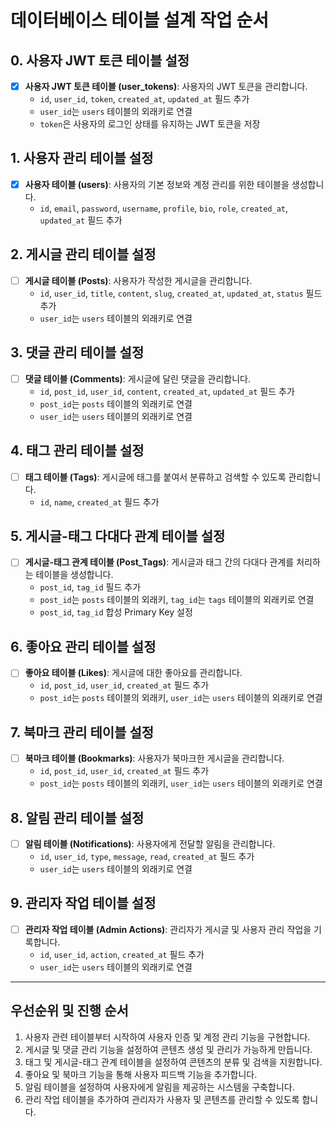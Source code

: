 # 데이터베이스 테이블 설계 작업 순서

## 0. 사용자 JWT 토큰 테이블 설정
- [x] **사용자 JWT 토큰 테이블 (user_tokens)**: 사용자의 JWT 토큰을 관리합니다.
  - `id`, `user_id`, `token`, `created_at`, `updated_at` 필드 추가
  - `user_id`는 `users` 테이블의 외래키로 연결
  - `token`은 사용자의 로그인 상태를 유지하는 JWT 토큰을 저장

## 1. 사용자 관리 테이블 설정

- [x] **사용자 테이블 (users)**: 사용자의 기본 정보와 계정 관리를 위한 테이블을 생성합니다.
  - `id`, `email`, `password`, `username`, `profile`, `bio`, `role`, `created_at`, `updated_at` 필드 추가

## 2. 게시글 관리 테이블 설정

- [ ] **게시글 테이블 (Posts)**: 사용자가 작성한 게시글을 관리합니다.
  - `id`, `user_id`, `title`, `content`, `slug`, `created_at`, `updated_at`, `status` 필드 추가
  - `user_id`는 `users` 테이블의 외래키로 연결

## 3. 댓글 관리 테이블 설정

- [ ] **댓글 테이블 (Comments)**: 게시글에 달린 댓글을 관리합니다.
  - `id`, `post_id`, `user_id`, `content`, `created_at`, `updated_at` 필드 추가
  - `post_id`는 `posts` 테이블의 외래키로 연결
  - `user_id`는 `users` 테이블의 외래키로 연결

## 4. 태그 관리 테이블 설정

- [ ] **태그 테이블 (Tags)**: 게시글에 태그를 붙여서 분류하고 검색할 수 있도록 관리합니다.
  - `id`, `name`, `created_at` 필드 추가

## 5. 게시글-태그 다대다 관계 테이블 설정

- [ ] **게시글-태그 관계 테이블 (Post_Tags)**: 게시글과 태그 간의 다대다 관계를 처리하는 테이블을 생성합니다.
  - `post_id`, `tag_id` 필드 추가
  - `post_id`는 `posts` 테이블의 외래키, `tag_id`는 `tags` 테이블의 외래키로 연결
  - `post_id`, `tag_id` 합성 Primary Key 설정

## 6. 좋아요 관리 테이블 설정

- [ ] **좋아요 테이블 (Likes)**: 게시글에 대한 좋아요를 관리합니다.
  - `id`, `post_id`, `user_id`, `created_at` 필드 추가
  - `post_id`는 `posts` 테이블의 외래키, `user_id`는 `users` 테이블의 외래키로 연결

## 7. 북마크 관리 테이블 설정

- [ ] **북마크 테이블 (Bookmarks)**: 사용자가 북마크한 게시글을 관리합니다.
  - `id`, `post_id`, `user_id`, `created_at` 필드 추가
  - `post_id`는 `posts` 테이블의 외래키, `user_id`는 `users` 테이블의 외래키로 연결

## 8. 알림 관리 테이블 설정

- [ ] **알림 테이블 (Notifications)**: 사용자에게 전달할 알림을 관리합니다.
  - `id`, `user_id`, `type`, `message`, `read`, `created_at` 필드 추가
  - `user_id`는 `users` 테이블의 외래키로 연결

## 9. 관리자 작업 테이블 설정

- [ ] **관리자 작업 테이블 (Admin Actions)**: 관리자가 게시글 및 사용자 관리 작업을 기록합니다.
  - `id`, `user_id`, `action`, `created_at` 필드 추가
  - `user_id`는 `users` 테이블의 외래키로 연결

---

## 우선순위 및 진행 순서

1. 사용자 관련 테이블부터 시작하여 사용자 인증 및 계정 관리 기능을 구현합니다.
2. 게시글 및 댓글 관리 기능을 설정하여 콘텐츠 생성 및 관리가 가능하게 만듭니다.
3. 태그 및 게시글-태그 관계 테이블을 설정하여 콘텐츠의 분류 및 검색을 지원합니다.
4. 좋아요 및 북마크 기능을 통해 사용자 피드백 기능을 추가합니다.
5. 알림 테이블을 설정하여 사용자에게 알림을 제공하는 시스템을 구축합니다.
6. 관리 작업 테이블을 추가하여 관리자가 사용자 및 콘텐츠를 관리할 수 있도록 합니다.
